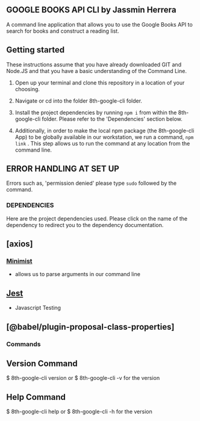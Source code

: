 ## GOOGLE BOOKS API CLI by Jassmin Herrera
A command line application that allows you to use the Google Books API to search for books and construct a reading list.


## Getting started

These instructions assume that you have already downloaded GIT and Node.JS  and that you have a basic understanding of the Command Line. 

1. Open up your terminal and clone this repository in a location of your choosing.

2. Navigate or cd into the folder 8th-google-cli folder.


3. Install the project dependencies by running `npm i` from within the 8th-google-cli folder. Please refer to the 'Dependencies' section below. 

4. Additionally, in order to make the local npm package (the 8th-google-cli App) to be globally available in our workstation, we run a command, `npm link` . This step allows us to run the command at any location from the command line. 

## ERROR HANDLING AT SET UP
 Errors such as, 'permission denied' please type `sudo` followed by the command. 


### DEPENDENCIES
Here are the project dependencies used. Please click on the name of the dependency to redirect you to the dependency documentation. 

## [axios]

### [Minimist](https://www.npmjs.com/package/minimist)

- allows us to parse arguments in our command line

## [Jest](https://jestjs.io/docs/getting-started)
 - Javascript Testing 



## [@babel/plugin-proposal-class-properties]


### Commands

 ## Version Command

 $ 8th-google-cli version or $ 8th-google-cli -v for the version

 ## Help Command
$ 8th-google-cli help or $ 8th-google-cli -h for the version
 
 





 







